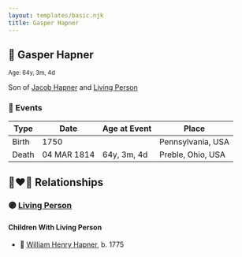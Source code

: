 ```yaml
---
layout: templates/basic.njk
title: Gasper Hapner
---
```

## 🔵 Gasper Hapner
<small>Age: 64y, 3m, 4d</small>

Son of [Jacob Hapner](/people/3/31698804) and [Living Person](/people/2/23759173)

### 📆 Events

Type | Date | Age at Event | Place
------ | ------ | ------ | ------
Birth | 1750 |  | Pennsylvania, USA
Death | 04 MAR 1814 | 64y, 3m, 4d | Preble, Ohio, USA

## 👩‍❤️‍👨 Relationships

### 🟣 [Living Person](/people/7/78872424)

#### Children With Living Person
* 🔵 [William Henry Hapner](/people/9/95017783), b. 1775